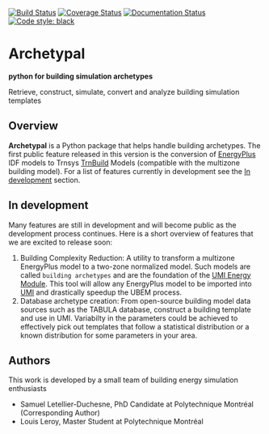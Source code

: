 [![Build Status](https://travis-ci.com/samuelduchesne/archetypal.svg?branch=develop)](https://travis-ci.com/samuelduchesne/archetypal)
[![Coverage Status](https://coveralls.io/repos/github/samuelduchesne/archetypal/badge.svg)](https://coveralls.io/github/samuelduchesne/archetypal)
[![Documentation Status](https://readthedocs.org/projects/archetypal/badge/?version=latest)](https://archetypal.readthedocs.io/en/latest/?badge=latest)
[![Code style: black](https://img.shields.io/badge/code%20style-black-000000.svg)](https://github.com/psf/black)

# Archetypal

**python for building simulation archetypes**

Retrieve, construct, simulate, convert and analyze building simulation templates

## Overview

**Archetypal** is a Python package that helps handle building archetypes. The first public feature released in this
version is the  conversion of [EnergyPlus](https://energyplus.net) IDF models to Trnsys [TrnBuild](http://www.trnsys.com/features/suite-of-tools.php.html) Models (compatible with the multizone building model). For a list of features
currently in development see the [In development](#in-development) section.

## In development

Many features are still in development and will become public as the development process continues. Here is a short
overview of features that we are excited to release soon:

1. Building Complexity Reduction: A utility to transform a multizone EnergyPlus model to a two-zone normalized model.
Such models are called `building archetypes` and are the foundation of the
[UMI Energy Module](https://umidocs.readthedocs.io/en/latest/docs/model-setup-template.html). This tool will allow
any EnergyPlus model to be imported into [UMI](http://web.mit.edu/sustainabledesignlab/projects/umi/index.html) and drastically speedup the UBEM process.
2. Database archetype creation: From open-source building model data sources such as the TABULA database, construct a
building template and use in UMI. Variabilty in the parameters could be achieved to effectively pick out templates
that follow a statistical distribution or a known distribution for some parameters in your area.

## Authors

This work is developed by a small team of building energy simulation enthusiasts

- Samuel Letellier-Duchesne, PhD Candidate at Polytechnique Montréal (Corresponding Author)
- Louis Leroy, Master Student at Polytechnique Montréal

